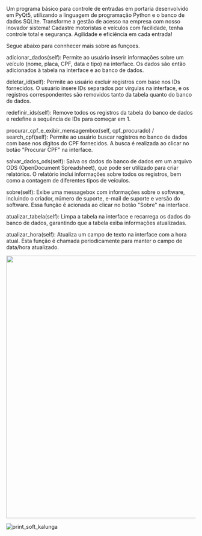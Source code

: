 Um programa básico para controle de entradas em portaria desenvolvido em PyQt5, utilizando a linguagem de programação Python e o banco de dados SQLite. 
Transforme a gestão de acesso na empresa com nosso inovador sistema! 
Cadastre motoristas e veículos com facilidade, tenha controle total e segurança. 
Agilidade e eficiência em cada entrada!

Segue abaixo para connhecer mais sobre as funçoes.


adicionar_dados(self): Permite ao usuário inserir informações sobre um veículo (nome, placa, CPF, data e tipo) na interface. 
Os dados são então adicionados à tabela na interface e ao banco de dados.

deletar_id(self): Permite ao usuário excluir registros com base nos IDs fornecidos. 
O usuário insere IDs separados por vírgulas na interface, e os registros correspondentes são removidos tanto da tabela quanto do banco de dados.

redefinir_ids(self): Remove todos os registros da tabela do banco de dados e redefine a sequência de IDs para começar em 1.

procurar_cpf_e_exibir_mensagembox(self, cpf_procurado) / search_cpf(self): Permite ao usuário buscar registros no banco de dados com base nos dígitos do CPF fornecidos. 
A busca é realizada ao clicar no botão "Procurar CPF" na interface.

salvar_dados_ods(self): Salva os dados do banco de dados em um arquivo ODS (OpenDocument Spreadsheet), que pode ser utilizado para criar relatórios. 
O relatório inclui informações sobre todos os registros, bem como a contagem de diferentes tipos de veículos.

sobre(self): Exibe uma messagebox com informações sobre o software, incluindo o criador, número de suporte, e-mail de suporte e versão do software. 
Essa função é acionada ao clicar no botão "Sobre" na interface.

atualizar_tabela(self): Limpa a tabela na interface e recarrega os dados do banco de dados, garantindo que a tabela exiba informações atualizadas.

atualizar_hora(self): Atualiza um campo de texto na interface com a hora atual. 
Esta função é chamada periodicamente para manter o campo de data/hora atualizado.

<div align="center">
<img src="[https://desblogada.files.wordpress.com/2021/05/kaka-cordovil-java-developer-2.gif](https://img.hype.games/cdn/e95e8f31-363d-4a86-8de3-5b905b7d8d88screen%20(1).jpg)" width="700px" />
</div>

![print_soft_kalunga](https://github.com/Felhipee/Controle-de-acesso-Portaria-/assets/17773216/b96ae9ed-8324-4f1c-b57c-6489e273472b)
